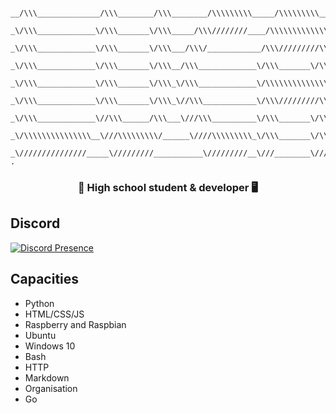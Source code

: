 ```
                 __/\\\______________/\\\________/\\\________/\\\\\\\\\_____/\\\\\\\\\____        
                  _\/\\\_____________\/\\\_______\/\\\_____/\\\////////____/\\\\\\\\\\\\\__       
                   _\/\\\_____________\/\\\_______\/\\\___/\\\/____________/\\\/////////\\\_      
                    _\/\\\_____________\/\\\_______\/\\\__/\\\_____________\/\\\_______\/\\\_     
                     _\/\\\_____________\/\\\_______\/\\\_\/\\\_____________\/\\\\\\\\\\\\\\\_    
                      _\/\\\_____________\/\\\_______\/\\\_\//\\\____________\/\\\/////////\\\_   
                       _\/\\\_____________\//\\\______/\\\___\///\\\__________\/\\\_______\/\\\_  
                        _\/\\\\\\\\\\\\\\\__\///\\\\\\\\\/______\////\\\\\\\\\_\/\\\_______\/\\\_ 
                         _\///////////////_____\/////////___________\/////////__\///________\///__                 .
```
<h3 align="center">🏫 High school student & developer 🖥️</h3>

## Discord

[![Discord Presence](https://lanyard-profile-readme.vercel.app/api/325644794049200129)](https://discord.com/users/325644794049200129)

## Capacities

- Python
- HTML/CSS/JS
- Raspberry and Raspbian
- Ubuntu
- Windows 10
- Bash
- HTTP
- Markdown
- Organisation
- Go
